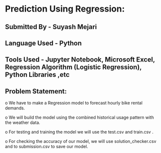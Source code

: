 # **Prediction Using Regression:** #

## **Submitted By**  - Suyash Mejari ##

## **Language Used** - Python ##

## **Tools Used** - Jupyter Notebook, Microsoft Excel, Regression Algorithm (Logistic Regression), Python Libraries ,etc ##

## **Problem Statement**: ## 

o We have to make a Regression model to forecast hourly bike rental demands. 

o We will build the model using the combined historical usage pattern with the weather data. 
  
o For testing and training the model we will use the test.csv and train.csv .

o For checking the accuracy of our model, we will use solution_checker.csv and to submission.csv to save our model.
                       
